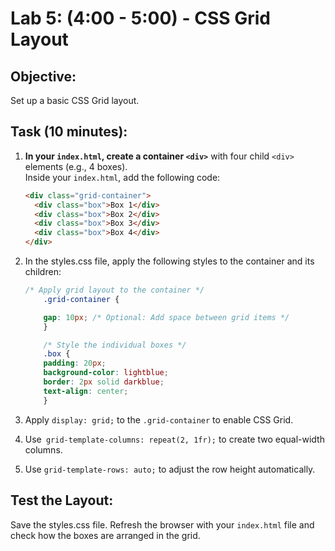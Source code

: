 # Lab 5: (4:00 - 5:00) - CSS Grid Layout

## Objective:
Set up a basic CSS Grid layout.

## Task (10 minutes):

1. **In your `index.html`, create a container `<div>`** with four child `<div>` elements (e.g., 4 boxes).  
   Inside your `index.html`, add the following code:

   ```html
   <div class="grid-container">
     <div class="box">Box 1</div>
     <div class="box">Box 2</div>
     <div class="box">Box 3</div>
     <div class="box">Box 4</div>
   </div>

2. In the styles.css file, apply the following styles to the container and its children:

    ```css
    /* Apply grid layout to the container */
        .grid-container {
    
        gap: 10px; /* Optional: Add space between grid items */
        }

        /* Style the individual boxes */
        .box {
        padding: 20px;
        background-color: lightblue;
        border: 2px solid darkblue;
        text-align: center;
        }
    ```

3. Apply `display: grid;` to the `.grid-container` to enable CSS Grid.
4. Use` grid-template-columns: repeat(2, 1fr);` to create two equal-width columns.
5. Use `grid-template-rows: auto;` to adjust the row height automatically.

## Test the Layout:

Save the styles.css file.
Refresh the browser with your `index.html` file and check how the boxes are arranged in the grid.
